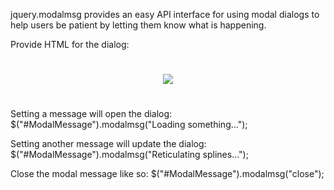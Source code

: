 jquery.modalmsg provides an easy API interface for using modal dialogs to help users be patient by letting them know what is happening.

Provide HTML for the dialog:
    <div id="ModalMessage" class="hide">
        <center style="padding: 25px;"><img src="/communications/Content/images/ajax-loader-15px.gif" src="...loading..." /></center>
    </div>
	
Setting a message will open the dialog:
    $("#ModalMessage").modalmsg("Loading something...");
	
Setting another message will update the dialog:
    $("#ModalMessage").modalmsg("Reticulating splines...");
	
Close the modal message like so:
    $("#ModalMessage").modalmsg("close");

  